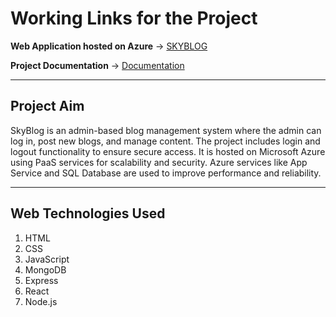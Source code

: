 # Working Links for the Project

**Web Application hosted on Azure** → [SKYBLOG](#)

**Project Documentation** → [Documentation](#)

---

## Project Aim

SkyBlog is an admin-based blog management system where the admin can log in, post new blogs, and manage content. The project includes login and logout functionality to ensure secure access. It is hosted on Microsoft Azure using PaaS services for scalability and security. Azure services like App Service and SQL Database are used to improve performance and reliability.



---

## Web Technologies Used

1. HTML
2. CSS
3. JavaScript
4. MongoDB
5. Express
6. React
7. Node.js

